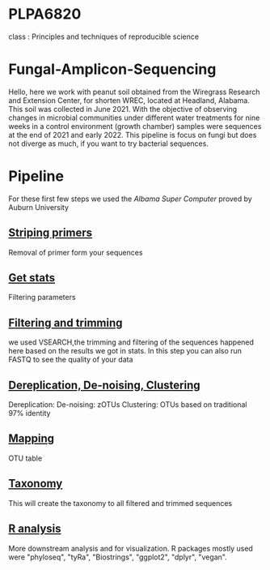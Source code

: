 # PLPA6820
class : Principles and techniques of reproducible science

# Fungal-Amplicon-Sequencing

Hello, here we work with peanut soil obtained from the Wiregrass Research and Extension Center, for shorten WREC, located at Headland, Alabama. This soil was collected in June 2021. With the objective of observing changes in microbial communities under different water treatments for nine weeks in a control environment (growth chamber) samples were sequences at the end of 2021 and early 2022. This pipeline is focus on fungi but does not diverge as much, if you want to try bacterial sequences. 

# Pipeline

For these first few steps we used the *Albama Super Computer* proved by Auburn University

## [Striping primers](https://github.com/lauraRodriiguez/PLPA6820/blob/main/Scripts/STRIPPING%20PRIMERS1.rtf)
Removal of primer form your sequences

## [Get stats](https://github.com/lauraRodriiguez/PLPA6820/blob/main/Scripts/Stats2.rtf)
Filtering parameters

## [Filtering and trimming](https://github.com/lauraRodriiguez/PLPA6820/blob/main/Scripts/FILTERING.TRIMMING3.rtf)
we used VSEARCH,the trimming and filtering of the sequences happened here based on the results we got in stats. In this step you can also run FASTQ to see the quality of your data

## [Dereplication, De-noising, Clustering](https://github.com/lauraRodriiguez/PLPA6820/blob/main/Scripts/DEREPLICATION%2C%20CLUSTERING.CHIMERAREMOVAL4.rtf)
Dereplication: 
De-noising: zOTUs
Clustering: OTUs based on traditional 97% identity

## [Mapping](https://github.com/lauraRodriiguez/PLPA6820/blob/main/Scripts/MAPPING5.rtf)
OTU table


## [Taxonomy](https://github.com/lauraRodriiguez/PLPA6820/blob/main/Scripts/TAXONOMY6.rtf)
This will create the taxonomy to all filtered and trimmed sequences

## [R analysis](https://github.com/lauraRodriiguez/PLPA6820/blob/main/WRECpeanutSoilFungi.Rmd)
More downstream analysis and for visualization. R packages mostly used were "phyloseq", "tyRa", "Biostrings", "ggplot2", "dplyr", "vegan".
